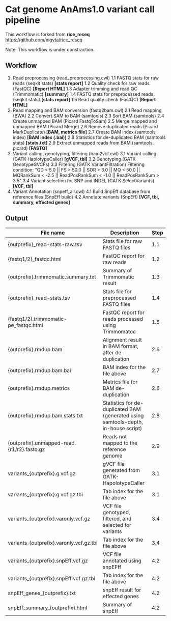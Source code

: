 # Cat genome AnAms1.0 variant call pipeline

This workflow is forked from  **rice_reseq** https://github.com/nigyta/rice_reseq

Note: This workflow is under constraction.

## Workflow

1. Read preprocessing (read_preprocessing.cwl)
    1.1 FASTQ stats for raw reads (seqkit stats) __[stats report]__
    1.2 Quality check for raw reads (FastQC) __[Report HTML]__
    1.3 Adapter trimming and read QC (Trimmomatic) __[summary]__
    1.4 FASTQ stats for preprocessed reads (seqkit stats) __[stats report]__
    1.5 Read quality check (FastQC) __[Report HTML]__
2. Read mapping and BAM conversion (fastq2bam.cwl)
    2.1 Read mapping (BWA)
    2.2 Convert SAM to BAM (samtools)
    2.3 Sort BAM (samtools)
    2.4 Create unmapped BAM (Picard FastqToSam)
    2.5 Merge mapped and unmapped BAM (Picard Merge)
    2.6 Remove duplicated reads (Picard MarkDuplicate) __[BAM, metrics file]__
    2.7 Create BAM index (samtools index) __[BAM index (.bai)]__
    2.8 Statistics for de-duplicated BAM (samtools stats) __[stats.txt]__
    2.9 Extract unmapped reads from BAM (samtools, picard) __[FASTQ]__
3. Variant calling, genotyping, filtering (bam2vcf.cwl)
    3.1 Variant calling (GATK HaplotypeCaller) __[gVCF, tbi]__
    3.2 Genotyping (GATK GenotypeGVCFs)
    3.3 Filtering (GATK VariantFiltration)
        Filtering condition: "QD < 5.0 || FS > 50.0 || SOR > 3.0 || MQ < 50.0 || MQRankSum < -2.5 || ReadPosRankSum < -1.0 || ReadPosRankSum > 3.5"
    3.4 Variant selection for SNP and INDEL (GATK SelectVariants) __[VCF, tbi]__
4. Variant Annotation (snpeff_all.cwl)
    4.1 Build SnpEff database from reference files (SnpEff build)
    4.2 Annotate variants (SnpEff) __[VCF, tbi, summary, effected genes]__

## Output
|  File name  |  Description  | Step |
| ---- | ---- | --- |
| {outprefix}_read-stats-raw.tsv | Stats file for raw FASTQ files | 1.1 |
| {fastq1/2}_fastqc.html | FastQC report for raw reads | 1.2 |
| {outprefix}.trimmomatic.summary.txt | Summary of Trimmomatic result | 1.3 |
| {outprefix}_read-stats.tsv | Stats file for preprocessed FASTQ files | 1.4 |
| {fastq1/2}.trimmomatic-pe_fastqc.html | FastQC report for reads processed using Trimmomatoc | 1.5 |
| {outprefix}.rmdup.bam | Alignment result in BAM format, after de-duplication | 2.6 |
| {outprefix}.rmdup.bam.bai | BAM index for the file above | 2.7 |
| {outprefix}.rmdup.metrics | Metrics file for BAM de-duplication | 2.6 |
| {outprefix}.rmdup.bam.stats.txt | Statistics for de-duplicated BAM (generated using samtools-depth, in-house script) | 2.8 |
| {outprefix}.unmapped-read.{r1/r2}.fastq.gz | Reads not mapped to the reference genome | 2.9 |
| variants_{outprefix}.g.vcf.gz | gVCF file generated from GATK-HapolotypeCaller | 3.1 |
| variants_{outprefix}.g.vcf.gz.tbi | Tab index for the file above | 3.1 |
| variants_{outprefix}.varonly.vcf.gz | VCF file genotyped, filtered, and selected for variants | 3.4 |
| variants_{outprefix}.varonly.vcf.gz.tbi | Tab index for the file above | 3.4 |
| variants_{outprefix}.snpEff.vcf.gz | VCF file annotated using snpEFff | 4.2 |
| variants_{outprefix}.snpEff.vcf.gz.tbi | Tab index for the file above | 4.2 |
| snpEff_genes_{outprefix}.txt | snpEff result for effected genes| 4.2 |
| snpEff_summary_{outprefix}.html | Summary of snpEff | 4.2 |


